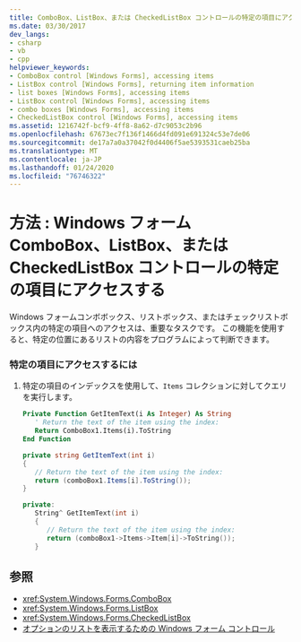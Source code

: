 ```yaml
---
title: ComboBox、ListBox、または CheckedListBox コントロールの特定の項目にアクセスする
ms.date: 03/30/2017
dev_langs:
- csharp
- vb
- cpp
helpviewer_keywords:
- ComboBox control [Windows Forms], accessing items
- ListBox control [Windows Forms], returning item information
- list boxes [Windows Forms], accessing items
- ListBox control [Windows Forms], accessing items
- combo boxes [Windows Forms], accessing items
- CheckedListBox control [Windows Forms], accessing items
ms.assetid: 1216742f-bcf9-4ff8-8a62-d7c9053c2b96
ms.openlocfilehash: 67673ec7f136f1466d4fd091e691324c53e7de06
ms.sourcegitcommit: de17a7a0a37042f0d4406f5ae5393531caeb25ba
ms.translationtype: MT
ms.contentlocale: ja-JP
ms.lasthandoff: 01/24/2020
ms.locfileid: "76746322"
---
```

# <a name="how-to-access-specific-items-in-a-windows-forms-combobox-listbox-or-checkedlistbox-control"></a>方法 : Windows フォーム ComboBox、ListBox、または CheckedListBox コントロールの特定の項目にアクセスする
Windows フォームコンボボックス、リストボックス、またはチェックリストボックス内の特定の項目へのアクセスは、重要なタスクです。 この機能を使用すると、特定の位置にあるリストの内容をプログラムによって判断できます。  
  
### <a name="to-access-a-specific-item"></a>特定の項目にアクセスするには  
  
1. 特定の項目のインデックスを使用して、`Items` コレクションに対してクエリを実行します。  
  
    ```vb  
    Private Function GetItemText(i As Integer) As String  
       ' Return the text of the item using the index:  
       Return ComboBox1.Items(i).ToString  
    End Function  
    ```  
  
    ```csharp  
    private string GetItemText(int i)  
    {  
       // Return the text of the item using the index:  
       return (comboBox1.Items[i].ToString());  
    }  
    ```  
  
    ```cpp  
    private:  
       String^ GetItemText(int i)  
       {  
          // Return the text of the item using the index:  
          return (comboBox1->Items->Item[i]->ToString());  
       }  
    ```  
  
## <a name="see-also"></a>参照

- <xref:System.Windows.Forms.ComboBox>
- <xref:System.Windows.Forms.ListBox>
- <xref:System.Windows.Forms.CheckedListBox>
- [オプションのリストを表示するための Windows フォーム コントロール](windows-forms-controls-used-to-list-options.md)
